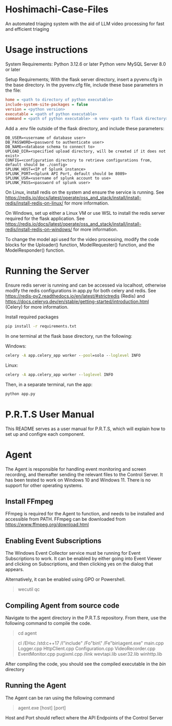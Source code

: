 # Hoshimachi-Case-Files
An automated triaging system with the aid of LLM video processing for fast and efficient triaging

# Usage instructions
System Requirements:
Python 3.12.6 or later
Python venv
MySQL Server 8.0 or later

Setup Requirements;
With the flask server directory, insert a pyvenv.cfg in the base directory. 
In the pyvenv.cfg file, include these base parameters in the file:
```.cfg
home = <path to directory of python executable>
include-system-site-packages = false
version = <python version>
executable = <path of python executable>
command = <path of python executable> -m venv <path to flask directory>
```
Add a .env file outside of the flask directory, and include these parameters:
```.env
DB_USER=<username of database user>
DB_PASSWORD=<password to authenticate user>
DB_NAME=<database schema to connect to>
UPLOAD_DIR=<specified upload directory, will be created if it does not exist>
CONFIG=<configuration directory to retrieve configurations from, default should be ./config>
SPLUNK_HOST=<IP of Splunk instance>
SPLUNK_PORT=<Splunk API Port, default should be 8089>
SPLUNK_USR=<username of splunk account to use>
SPLUNK_PASS=<password of splunk user>
```
On Linux, install redis on the system and ensure the service is running.
See https://redis.io/docs/latest/operate/oss_and_stack/install/install-redis/install-redis-on-linux/ for more information.

On Windows, set up either a Linux VM or use WSL to install the redis server required for the flask application.
See https://redis.io/docs/latest/operate/oss_and_stack/install/install-redis/install-redis-on-windows/ for more information.

To change the model api used for the video processing, modify the code blocks for the Uploader() function, ModelRequester() function, and the ModelResponder() function. 

# Running the Server
Ensure redis server is running and can be accessed via localhost, otherwise modify the redis configurations in app.py for both celery and redis. 
See https://redis-py2.readthedocs.io/en/latest/#strictredis (Redis) and 
https://docs.celeryq.dev/en/stable/getting-started/introduction.html (Celery) for more information.

Install required packages
```cmd
pip install -r requirements.txt
```

In one terminal at the flask base directory, run the following:

Windows:
```cmd
celery -A app.celery_app worker --pool=solo --loglevel INFO
```
Linux:
```cmd
celery -A app.celery_app worker --loglevel INFO
```

Then, in a separate terminal, run the app:
```cmd
python app.py
```

# P.R.T.S User Manual

This README serves as a user manual for P.R.T.S, which will explain how to set up and configre each component.


# Agent

The Agent is responsible for handling event monitoring and screen recording, and thereafter sending the relevant files to the Control Server. It has been tested to work on Windows 10 and Windows 11. There is no support for other operating systems.

## Install FFmpeg

FFmpeg is required for the Agent to function, and needs to be installed and accessible from PATH. FFmpeg can be downloaded from https://www.ffmpeg.org/download.html
## Enabling Event Subscriptions

The Windows Event Collector service must be running for Event Subscriptions to work. It can be enabled by either going into Event Viewer and clicking on Subscriptions, and then clicking yes on the dialog that appears. 

Alternatively, it can be enabled using GPO or Powershell.
>wecutil qc

##  Compiling Agent from source code

Navigate to the agent directory in the P.R.T.S repository. From there, use the following command to compile the code.
> cd agent

>cl /EHsc /std:c++17 /I"include" /Fo"bin\\" /Fe"bin\\agent.exe" main.cpp Logger.cpp HttpClient.cpp Configuration.cpp VideoRecorder.cpp EventMonitor.cpp pugixml.cpp /link wevtapi.lib user32.lib winhttp.lib

After compiling the code, you should see the compiled executable in the *bin* directory
## Running the Agent

The Agent can be ran using the following command
>agent.exe [host] [port]

Host and Port should reflect where the API Endpoints of the Control Server

